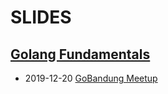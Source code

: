 # SLIDES

## [Golang Fundamentals](https://fs02.github.io/slides/golang-fundamentals)
  - 2019-12-20 [GoBandung Meetup](https://www.meetup.com/GoBandung/events/267136319/)
